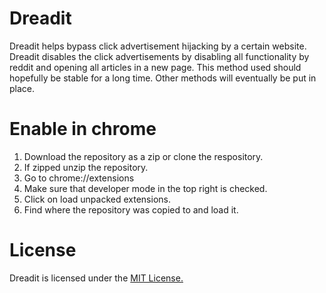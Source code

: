 # Dreadit

Dreadit helps bypass click advertisement hijacking by a certain website.
Dreadit disables the click advertisements by disabling all functionality by reddit and opening all articles in a new page. This method used should hopefully be stable for a long time. Other methods will eventually be put in place.

# Enable in chrome
1. Download the repository as a zip or clone the respository.
2. If zipped unzip the repository. 
3. Go to chrome://extensions
4. Make sure that developer mode in the top right is checked.
5. Click on load unpacked extensions.
6. Find where the repository was copied to and load it. 

# License

Dreadit is licensed under the [MIT License.](LICENSE)
